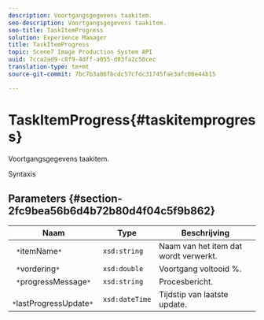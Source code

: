 ```yaml
---
description: Voortgangsgegevens taakitem.
seo-description: Voortgangsgegevens taakitem.
seo-title: TaskItemProgress
solution: Experience Manager
title: TaskItemProgress
topic: Scene7 Image Production System API
uuid: 7cca2ad9-c8f9-4dff-a055-d03fa2c50cec
translation-type: tm+mt
source-git-commit: 7bc7b3a86fbcdc57cfdc31745fae3afc06e44b15

---
```



# TaskItemProgress{#taskitemprogress}

Voortgangsgegevens taakitem.

Syntaxis

## Parameters {#section-2fc9bea56b6d4b72b80d4f04c5f9b862}

| Naam | Type | Beschrijving |
|---|---|---|
| ` *`itemName`*` | `xsd:string` | Naam van het item dat wordt verwerkt. |
| ` *`vordering`*` | `xsd:double` | Voortgang voltooid %. |
| ` *`progressMessage`*` | `xsd:string` | Procesbericht. |
| ` *`lastProgressUpdate`*` | `xsd:dateTime` | Tijdstip van laatste update. |

